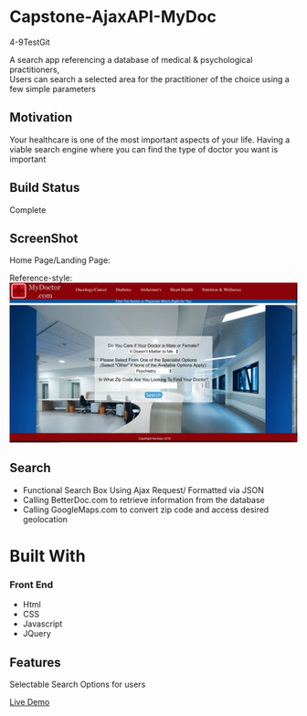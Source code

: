 # Capstone-AjaxAPI-MyDoc
4-9TestGit

A search app referencing a database of medical & psychological practitioners,  
Users can search a selected area for the practitioner of the choice using a few simple parameters

## Motivation
Your healthcare is one of the most important aspects of your life.  Having a viable search engine where you can find the type of doctor you want is important

## Build Status
Complete

## ScreenShot
Home Page/Landing Page:

Reference-style: 
![alt text][image]

[image]: https://github.com/KJax101/Capstone-AjaxAPI-MyDoc/blob/master/MyDocMainPageImg.png "Main Page Image"

## Search
*	Functional Search Box Using Ajax Request/ Formatted via JSON
* Calling BetterDoc.com to retrieve information from the database
*	Calling GoogleMaps.com to convert zip code and access desired geolocation

# Built With
### Front End
* Html
* CSS
* Javascript
* JQuery

## Features
Selectable Search Options for users 

[Live Demo](https://ajaxapp1a--kjax101.repl.co)

